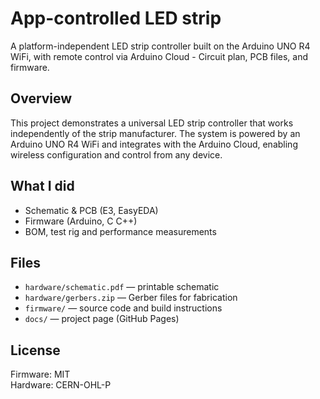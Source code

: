 # App-controlled LED strip

A platform-independent LED strip controller built on the Arduino UNO R4 WiFi, with remote control via Arduino Cloud - Circuit plan, PCB files, and firmware.

## Overview
This project demonstrates a universal LED strip controller that works independently of the strip manufacturer. The system is powered by an Arduino UNO R4 WiFi and integrates with the Arduino Cloud, enabling wireless configuration and control from any device.

## What I did
- Schematic & PCB (E3, EasyEDA)
- Firmware (Arduino, C C++)
- BOM, test rig and performance measurements

## Files
- `hardware/schematic.pdf` — printable schematic  
- `hardware/gerbers.zip` — Gerber files for fabrication  
- `firmware/` — source code and build instructions  
- `docs/` — project page (GitHub Pages)

## License
Firmware: MIT  
Hardware: CERN-OHL-P
